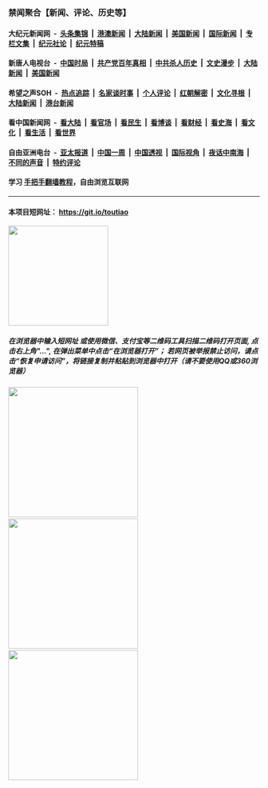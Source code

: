 ### 禁闻聚合【新闻、评论、历史等】

#### 大纪元新闻网 &nbsp;-&nbsp; [头条集锦](indexes/E头条集锦.md?t=03051332) &nbsp;|&nbsp; [港澳新闻](indexes/E港澳新闻.md?t=03051332)  &nbsp;|&nbsp; [大陆新闻](indexes/E大陆新闻.md?t=03051332) &nbsp;|&nbsp; [美国新闻](indexes/E美国新闻.md?t=03051332) &nbsp;|&nbsp; [国际新闻](indexes/E国际新闻.md?t=03051332) &nbsp;|&nbsp; [专栏文集](indexes/E专栏文集.md?t=03051332) &nbsp;|&nbsp; [纪元社论](indexes/E纪元社论.md?t=03051332) &nbsp;|&nbsp; [纪元特稿](indexes/E纪元特稿.md?t=03051332) 

#### 新唐人电视台 &nbsp;-&nbsp; [中国时局](indexes/N中国时局.md?t=03051332) &nbsp;|&nbsp; [共产党百年真相](indexes/N共产党百年真相.md?t=03051332) &nbsp;|&nbsp; [中共杀人历史](indexes/N中共杀人历史.md?t=03051332) &nbsp;|&nbsp; [文史漫步](indexes/N文史漫步.md?t=03051332) &nbsp;|&nbsp; [大陆新闻](indexes/N大陆新闻.md?t=03051332) &nbsp;|&nbsp; [美国新闻](indexes/N美国新闻.md?t=03051332)

#### 希望之声SOH &nbsp;-&nbsp; [热点追踪](indexes/H热点追踪.md?t=03051332) &nbsp;|&nbsp; [名家谈时事](indexes/H名家谈时事.md?t=03051332) &nbsp;|&nbsp; [个人评论](indexes/H个人评论.md?t=03051332)  &nbsp;|&nbsp; [红朝解密](indexes/H红朝解密.md?t=03051332) &nbsp;|&nbsp; [文化寻根](indexes/H文化寻根.md?t=03051332) &nbsp;|&nbsp; [大陆新闻](indexes/H大陆新闻.md?t=03051332) &nbsp;|&nbsp; [港台新闻](indexes/H港台新闻.md?t=03051332)

#### 看中国新闻网 &nbsp;-&nbsp; [看大陆](indexes/S看大陆.md?t=03051332) &nbsp;|&nbsp; [看官场](indexes/S看官场.md?t=03051332) &nbsp;|&nbsp; [看民生](indexes/S看民生.md?t=03051332)  &nbsp;|&nbsp; [看博谈](indexes/S看博谈.md?t=03051332) &nbsp;|&nbsp; [看财经](indexes/S看财经.md?t=03051332) &nbsp;|&nbsp; [看史海](indexes/S看史海.md?t=03051332) &nbsp;|&nbsp; [看文化](indexes/S看文化.md?t=03051332) &nbsp;|&nbsp; [看生活](indexes/S看生活.md?t=03051332) &nbsp;|&nbsp; [看世界](indexes/S看世界.md?t=03051332)

#### 自由亚洲电台 &nbsp;-&nbsp; [亚太报道](indexes/R亚太报道.md?t=03051332) &nbsp;|&nbsp; [中国一周](indexes/R中国一周.md?t=03051332) &nbsp;|&nbsp; [中国透视](indexes/R中国透视.md?t=03051332)  &nbsp;|&nbsp; [国际视角](indexes/R国际视角.md?t=03051332) &nbsp;|&nbsp; [夜话中南海](indexes/R夜话中南海.md?t=03051332) &nbsp;|&nbsp; [不同的声音](indexes/R不同的声音.md?t=03051332) &nbsp;|&nbsp; [特约评论](indexes/R特约评论.md?t=03051332)

#### 学习 [手把手翻墙教程](https://github.com/gfw-breaker/guides/wiki)，自由浏览互联网

----

#### 本项目短网址： https://git.io/toutiao
<img src="https://raw.githubusercontent.com/gfw-breaker/banned-news/master/scripts/img/qr.png" width="200px"/>  

##### 在浏览器中输入短网址 或使用微信、支付宝等二维码工具扫描二维码打开页面, 点击右上角"...", 在弹出菜单中点击“在浏览器打开”； 若网页被举报禁止访问，请点击“恢复申请访问”，将链接复制并粘贴到浏览器中打开（请不要使用QQ或360浏览器）

<img src="https://raw.githubusercontent.com/gfw-breaker/banned-news/master/scripts/img/1.png" width="260px"/> &nbsp; <img src="https://raw.githubusercontent.com/gfw-breaker/banned-news/master/scripts/img/2.png" width="260px"/> &nbsp; <img src="https://raw.githubusercontent.com/gfw-breaker/banned-news/master/scripts/img/3.png" width="260px"/>
